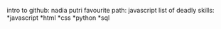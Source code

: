 intro to github: nadia putri
favourite path: javascript
list of deadly skills: 
*javascript
*html
*css
*python
*sql
